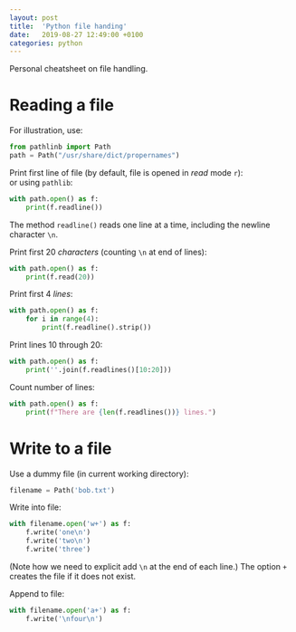 ```yaml
---
layout: post
title:  'Python file handing'
date:   2019-08-27 12:49:00 +0100
categories: python
---
```

Personal cheatsheet on file handling.  


# Reading a file
For illustration, use:
```python
from pathlinb import Path
path = Path("/usr/share/dict/propernames")
```

Print first line of file (by default, file is opened in _read_ mode `r`):   
or using `pathlib`:  
```python
with path.open() as f:
    print(f.readline())
```
The method `readline()` reads one line at a time, including the newline character `\n`.  

Print first 20 _characters_ (counting `\n` at end of lines):  
```python
with path.open() as f:
    print(f.read(20))
```

Print first 4 _lines_:  
```python
with path.open() as f:
    for i in range(4):
        print(f.readline().strip())
```

Print lines 10 through 20:  
```python
with path.open() as f:
    print(''.join(f.readlines()[10:20]))
```

Count number of lines:  
```python
with path.open() as f:
    print(f"There are {len(f.readlines())} lines.")
```


# Write to a file
Use a dummy file (in current working directory):  

```python
filename = Path('bob.txt')
```
Write into file:
```python
with filename.open('w+') as f:
    f.write('one\n')
    f.write('two\n')
    f.write('three')
```
(Note how we need to explicit add `\n` at the end of each line.)
The option `+` creates the file if it does not exist.  

Append to file:  
```python
with filename.open('a+') as f:
    f.write('\nfour\n')
```
